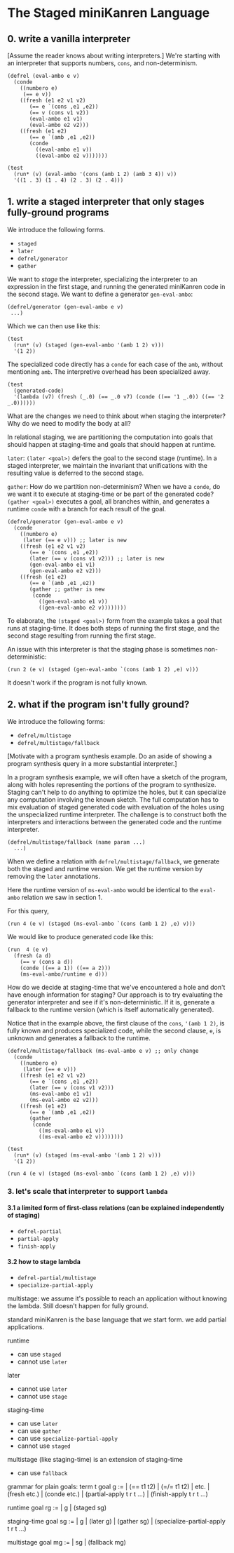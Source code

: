# The Staged miniKanren Language

## 0. write a vanilla interpreter

[Assume the reader knows about writing interpreters.]
We're starting with an interpreter that supports numbers, `cons`, and non-determinism.

```
(defrel (eval-ambo e v)
  (conde
    ((numbero e)
     (== e v))
    ((fresh (e1 e2 v1 v2)
       (== e `(cons ,e1 ,e2))
       (== v (cons v1 v2))
       (eval-ambo e1 v1)
       (eval-ambo e2 v2)))
    ((fresh (e1 e2)
       (== e `(amb ,e1 ,e2))
       (conde
         ((eval-ambo e1 v))
         ((eval-ambo e2 v)))))))

(test
  (run* (v) (eval-ambo '(cons (amb 1 2) (amb 3 4)) v))
  '((1 . 3) (1 . 4) (2 . 3) (2 . 4)))
```

## 1. write a staged interpreter that only stages fully-ground programs

We introduce the following forms.
- `staged`
- `later`
- `defrel/generator`
- `gather`

We want to _stage_ the interpreter, specializing the interpreter to an expression in the first stage, and running the generated miniKanren code in the second stage.
We want to define a generator `gen-eval-ambo`:

```
(defrel/generator (gen-eval-ambo e v)
 ...)
```

Which we can then use like this:

```
(test
  (run* (v) (staged (gen-eval-ambo '(amb 1 2) v)))
  '(1 2))
```

The specialized code directly has a `conde` for each case of the `amb`, without mentioning `amb`. The interpretive overhead has been specialized away.

```
(test
  (generated-code)
  '(lambda (v7) (fresh (_.0) (== _.0 v7) (conde ((== '1 _.0)) ((== '2 _.0))))))
```

What are the changes we need to think about when staging the interpreter? Why do we need to modify the body at all?

In relational staging, we are partitioning the computation into goals that should happen at staging-time and goals that should happen at runtime.

`later`: `(later <goal>)` defers the goal to the second stage (runtime). In a staged interpreter, we maintain the invariant that unifications with the resulting value is deferred to the second stage.

`gather`: How do we partition non-determinism? When we have a `conde`, do we want it to execute at staging-time or be part of the generated code? `(gather <goal>)` executes a goal, all branches within, and generates a runtime `conde` with a branch for each result of the goal.

```
(defrel/generator (gen-eval-ambo e v)
  (conde
    ((numbero e)
     (later (== e v))) ;; later is new
    ((fresh (e1 e2 v1 v2)
       (== e `(cons ,e1 ,e2))
       (later (== v (cons v1 v2))) ;; later is new
       (gen-eval-ambo e1 v1)
       (gen-eval-ambo e2 v2)))
    ((fresh (e1 e2)
       (== e `(amb ,e1 ,e2))
       (gather ;; gather is new
        (conde
          ((gen-eval-ambo e1 v))
          ((gen-eval-ambo e2 v))))))))
```

To elaborate, the `(staged <goal>)` form from the example takes a goal that runs at staging-time.
It does both steps of running the first stage, and the second stage resulting from running the first stage.

An issue with this interpreter is that the staging phase is sometimes non-deterministic:
```
(run 2 (e v) (staged (gen-eval-ambo `(cons (amb 1 2) ,e) v)))
```
It doesn't work if the program is not fully known.

## 2. what if the program isn't fully ground?
We introduce the following forms:
- `defrel/multistage`
- `defrel/multistage/fallback`

[Motivate with a program synthesis example. Do an aside of showing a program synthesis query in a more substantial interpreter.]

In a program synthesis example, we will often have a sketch of the program, along with holes representing the portions of the program to synthesize.
Staging can't help to do anything to optimize the holes, but it can specialize any computation involving the known sketch.
The full computation has to mix evaluation of staged generated code with evaluation of the holes using the unspecialized runtime interpreter.
The challenge is to construct both the interpreters and interactions between the generated code and the runtime interpreter.

```
(defrel/multistage/fallback (name param ...)
  ...)
```

When we define a relation with `defrel/multistage/fallback`, we generate both the staged and runtime version. We get the runtime version by removing the `later` annotations.

Here the runtime version of `ms-eval-ambo` would be identical to the `eval-ambo` relation we saw in section 1.

For this query,

```
(run 4 (e v) (staged (ms-eval-ambo `(cons (amb 1 2) ,e) v)))
```

We would like to produce generated code like this:

```
(run  4 (e v)
  (fresh (a d)
    (== v (cons a d))
    (conde ((== a 1)) ((== a 2)))
    (ms-eval-ambo/runtime e d)))
```

How do we decide at staging-time that we've encountered a hole and don't have enough information for staging?
Our approach is to try evaluating the generator interpreter and see if it's non-deterministic.
If it is, generate a fallback to the runtime version (which is itself automatically generated).

Notice that in the example above, the first clause of the `cons`, `'(amb 1 2)`, is fully known and produces specialized code, while the second clause, `e`, is unknown and generates a fallback to the runtime.

```
(defrel/multistage/fallback (ms-eval-ambo e v) ;; only change
  (conde
    ((numbero e)
     (later (== e v)))
    ((fresh (e1 e2 v1 v2)
       (== e `(cons ,e1 ,e2))
       (later (== v (cons v1 v2)))
       (ms-eval-ambo e1 v1)
       (ms-eval-ambo e2 v2)))
    ((fresh (e1 e2)
       (== e `(amb ,e1 ,e2))
       (gather
        (conde
          ((ms-eval-ambo e1 v))
          ((ms-eval-ambo e2 v))))))))

(test
  (run* (v) (staged (ms-eval-ambo '(amb 1 2) v)))
  '(1 2))

(run 4 (e v) (staged (ms-eval-ambo `(cons (amb 1 2) ,e) v)))
```

### 3. let's scale that interpreter to support `lambda`

#### 3.1 a limited form of first-class relations (can be explained independently of staging)
- `defrel-partial`
- `partial-apply`
- `finish-apply`

#### 3.2 how to stage lambda
- `defrel-partial/multistage`
- `specialize-partial-apply`  

multistage: we assume it's possible to reach an application without knowing the lambda.
Still doesn't happen for fully ground.

standard miniKanren is the base language that we start form.
we add partial applications.

runtime
- can use `staged`
- cannot use `later`

later
- cannot use `later`
- cannot use `stage`

staging-time
- can use `later`
- can use `gather`
- can use `specialize-partial-apply`
- cannot use `staged`

multistage (like staging-time)
is an extension of staging-time
- can use `fallback`


grammar for plain goals:
term t
goal g :=
| (== t1 t2)
| (=/= t1 t2)
| etc.
| (fresh etc.)
| (conde etc.)
| (partial-apply t r t ...)
| (finish-apply t r t ...)

runtime goal rg :=
| g
| (staged sg)

staging-time goal sg :=
| g
| (later g)
| (gather sg)
| (specialize-partial-apply t r t ...)

multistage goal mg :=
| sg
| (fallback mg)
